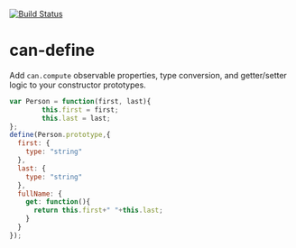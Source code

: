 [![Build Status](https://travis-ci.org/canjs/can-define.svg?branch=master)](https://travis-ci.org/canjs/can-define)

# can-define

Add `can.compute` observable properties, type conversion, and getter/setter logic to your constructor prototypes.

```js
var Person = function(first, last){
		this.first = first;
		this.last = last;
};
define(Person.prototype,{
  first: {
    type: "string"
  },
  last: {
    type: "string"
  },
  fullName: {
    get: function(){
      return this.first+" "+this.last;
    }
  }
});
```
